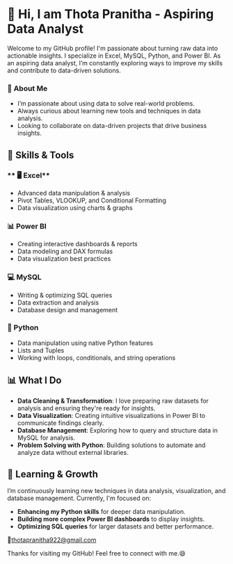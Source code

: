  # 👋 Hi, I am Thota Pranitha - Aspiring Data Analyst

Welcome to my GitHub profile! I'm passionate about turning raw data into actionable insights. I specialize in Excel, MySQL, Python, and Power BI. As an aspiring data analyst, I’m constantly exploring ways to improve my skills and contribute to data-driven solutions.

### 💬 **About Me**

- I’m passionate about using data to solve real-world problems.
- Always curious about learning new tools and techniques in data analysis.
- Looking to collaborate on data-driven projects that drive business insights.

  

## 🔧 **Skills & Tools**

### ** 🖥️ Excel**  
- Advanced data manipulation & analysis
- Pivot Tables, VLOOKUP, and Conditional Formatting
- Data visualization using charts & graphs

### **📊 Power BI**
- Creating interactive dashboards & reports
- Data modeling and DAX formulas
- Data visualization best practices

### **💻 MySQL** 
- Writing & optimizing SQL queries
- Data extraction and analysis
- Database design and management

### **🐍 Python** 
- Data manipulation using native Python features
- Lists and Tuples
- Working with loops, conditionals, and string operations




## 📊 **What I Do**

- **Data Cleaning & Transformation**: I love preparing raw datasets for analysis and ensuring they're ready for insights.
- **Data Visualization**: Creating intuitive visualizations in Power BI to communicate findings clearly.
- **Database Management**: Exploring how to query and structure data in MySQL for analysis.
- **Problem Solving with Python**: Building solutions to automate and analyze data without external libraries.



 ## 🌱 **Learning & Growth**

I’m continuously learning new techniques in data analysis, visualization, and database management. Currently, I'm focused on:
- **Enhancing my Python skills** for deeper data manipulation.
- **Building more complex Power BI dashboards** to display insights.
- **Optimizing SQL queries** for larger datasets and better performance.

📧thotapranitha922@gmail.com

Thanks for visiting my GitHub! Feel free to connect with me.😄
